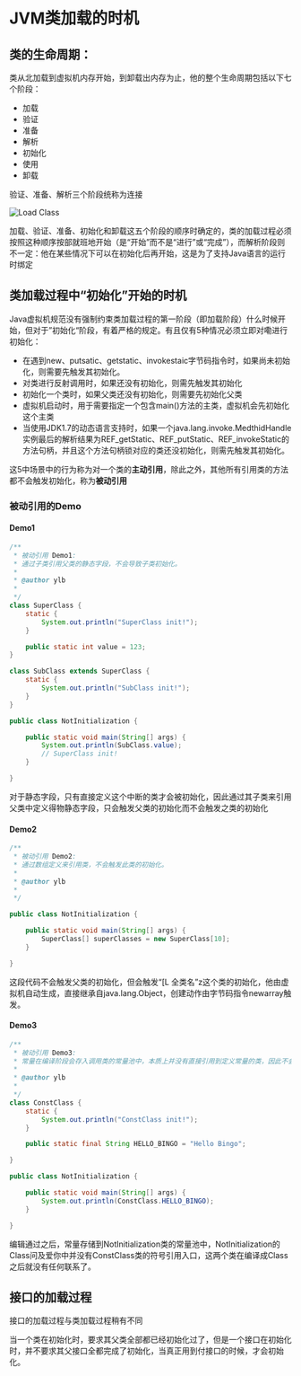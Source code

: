 # JVM类加载的时机

## 类的生命周期：

类从北加载到虚拟机内存开始，到卸载出内存为止，他的整个生命周期包括以下七个阶段：

- 加载
- 验证
- 准备
- 解析
- 初始化
- 使用
- 卸载

验证、准备、解析三个阶段统称为连接

![Load Class](https://cdn.jsdelivr.net/gh/ddddjc/djcPicture@master/202312191058662.png)

加载、验证、准备、初始化和卸载这五个阶段的顺序时确定的，类的加载过程必须按照这种顺序按部就班地开始（是“开始”而不是“进行”或“完成”），而解析阶段则不一定：他在某些情况下可以在初始化后再开始，这是为了支持Java语言的运行时绑定

## 类加载过程中“初始化”开始的时机

Java虚拟机规范没有强制约束类加载过程的第一阶段（即加载阶段）什么时候开始，但对于”初始化“阶段，有着严格的规定。有且仅有5种情况必须立即对嘞进行初始化：

- 在遇到new、putsatic、getstatic、invokestaic字节码指令时，如果尚未初始化，则需要先触发其初始化。
- 对类进行反射调用时，如果还没有初始化，则需先触发其初始化
- 初始化一个类时，如果父类还没有初始化，则需要先初始化父类
- 虚拟机启动时，用于需要指定一个包含main()方法的主类，虚拟机会先初始化这个主类
- 当使用JDK1.7的动态语言支持时，如果一个java.lang.invoke.MedthidHandle实例最后的解析结果为REF_getStatic、REF_putStatic、REF_invokeStatic的方法句柄，并且这个方法句柄锁对应的类还没初始化，则需先触发其初始化。

这5中场景中的行为称为对一个类的**主动引用**，除此之外，其他所有引用类的方法都不会触发初始化，称为**被动引用**

### 被动引用的Demo

#### Demo1

~~~java
/**
 * 被动引用 Demo1:
 * 通过子类引用父类的静态字段，不会导致子类初始化。
 *
 * @author ylb
 *
 */
class SuperClass {
    static {
        System.out.println("SuperClass init!");
    }

    public static int value = 123;
}

class SubClass extends SuperClass {
    static {
        System.out.println("SubClass init!");
    }
}

public class NotInitialization {

    public static void main(String[] args) {
        System.out.println(SubClass.value);
        // SuperClass init!
    }

}
~~~

对于静态字段，只有直接定义这个中断的类才会被初始化，因此通过其子类来引用父类中定义得物静态字段，只会触发父类的初始化而不会触发之类的初始化

#### Demo2

~~~java
/**
 * 被动引用 Demo2:
 * 通过数组定义来引用类，不会触发此类的初始化。
 *
 * @author ylb
 *
 */

public class NotInitialization {

    public static void main(String[] args) {
        SuperClass[] superClasses = new SuperClass[10];
    }

}
~~~

这段代码不会触发父类的初始化，但会触发“[L 全类名”z这个类的初始化，他由虚拟机自动生成，直接继承自java.lang.Object，创建动作由字节码指令newarray触发。

#### Demo3

~~~java
/**
 * 被动引用 Demo3:
 * 常量在编译阶段会存入调用类的常量池中，本质上并没有直接引用到定义常量的类，因此不会触发定义常量的类的初始化。
 *
 * @author ylb
 *
 */
class ConstClass {
    static {
        System.out.println("ConstClass init!");
    }

    public static final String HELLO_BINGO = "Hello Bingo";

}

public class NotInitialization {

    public static void main(String[] args) {
        System.out.println(ConstClass.HELLO_BINGO);
    }

}
~~~

编辑通过之后，常量存储到NotInitialization类的常量池中，NotInitialization的Class问及爱你中并没有ConstClass类的符号引用入口，这两个类在编译成Class之后就没有任何联系了。

## 接口的加载过程

接口的加载过程与类加载过程稍有不同

当一个类在初始化时，要求其父类全部都已经初始化过了，但是一个接口在初始化时，并不要求其父接口全都完成了初始化，当真正用到付接口的时候，才会初始化。





